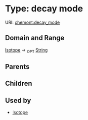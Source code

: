 
# Type: decay mode




URI: [chemont:decay_mode](http://w3id.org/chemontdecay_mode)


## Domain and Range

[Isotope](Isotope.md) ->  <sub>OPT</sub> [String](types/String.md)

## Parents


## Children


## Used by

 * [Isotope](Isotope.md)
